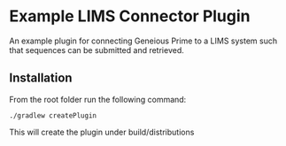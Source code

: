 # Example LIMS Connector Plugin
An example plugin for connecting Geneious Prime to a LIMS system such that sequences can be
submitted and retrieved.

## Installation
From the root folder run the following command:

    ./gradlew createPlugin

This will create the plugin under build/distributions
